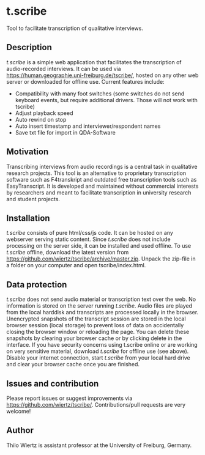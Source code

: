 # t.scribe
Tool to facilitate transcription of qualitative interviews.

## Description
_t.scribe_ is a simple web application that facilitates the transcription of audio-recorded interviews. It can be used via https://human.geographie.uni-freiburg.de/tscribe/, hosted on any other web server or downloaded for offline use. Current features include:
* Compatibility with many foot switches (some switches do not send keyboard events, but require additional drivers. Those will not work with tscribe) 
* Adjust playback speed
* Auto rewind on stop
* Auto insert timestamp and interviewer/respondent names
* Save txt file for import in QDA-Software

## Motivation
Transcribing interviews from audio recordings is a central task in qualitative research projects. This tool is an alternative to proprietary transcription software such as F4transkript and outdated free transcription tools such as EasyTranscript. It is developed and maintained without commercial interests by researchers and meant to facilitate transcription in university research and student projects.

## Installation
_t.scribe_ consists of pure html/css/js code. It can be hosted on any webserver serving static content. Since _t.scribe_ does not include processing on the server side, it can be installed and used offline. To use _t.scribe_ offline, download the latest version from https://github.com/wiertz/tscribe/archive/master.zip. Unpack the zip-file in a folder on your computer and open tscribe/index.html. 

## Data protection
_t.scribe_ does not send audio material or transcription text over the web. No information is stored on the server running _t.scribe_. Audio files are played from the local harddisk and transcripts are processed locally in the browser. Unencrypted snapshots of the transcript session are stored in the local browser session (local storage) to prevent loss of data on accidentally closing the browser window or reloading the page. You can delete these snapshots by clearing your browser cache or by clicking delete in the interface. If you have security concerns using t.scribe online or are working on very sensitive material, download _t.scribe_ for offline use (see above). Disable your internet connection, start _t.scribe_ from your local hard drive and clear your browser cache once you are finished.

## Issues and contribution
Please report issues or suggest improvements via https://github.com/wiertz/tscribe/. Contributions/pull requests are very welcome!

## Author
Thilo Wiertz is assistant professor at the University of Freiburg, Germany.
